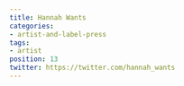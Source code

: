 ```yaml
---
title: Hannah Wants
categories:
- artist-and-label-press
tags:
- artist
position: 13
twitter: https://twitter.com/hannah_wants
---
```


